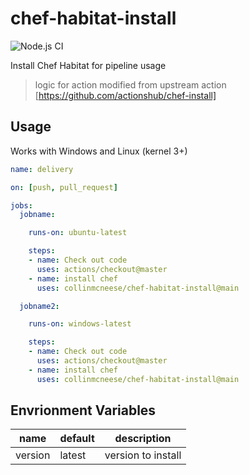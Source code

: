 # chef-habitat-install

![Node.js CI](https://github.com/collinmcneese/chef-habitat-install/workflows/Node.js%20CI/badge.svg)

Install Chef Habitat for pipeline usage

> logic for action modified from upstream action [https://github.com/actionshub/chef-install]

## Usage

Works with Windows and Linux (kernel 3+)

```yaml
name: delivery

on: [push, pull_request]

jobs:
  jobname:

    runs-on: ubuntu-latest

    steps:
    - name: Check out code
      uses: actions/checkout@master
    - name: install chef
      uses: collinmcneese/chef-habitat-install@main

  jobname2:

    runs-on: windows-latest

    steps:
    - name: Check out code
      uses: actions/checkout@master
    - name: install chef
      uses: collinmcneese/chef-habitat-install@main
 ```

## Envrionment Variables

|name| default| description|
|--- |------- |----------- |
|version | latest | version to install |
